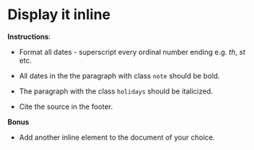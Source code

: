 # Display it inline

**Instructions**: 
* Format all dates - superscript every ordinal number ending e.g. _th_, _st_ etc.

* All dates in the the paragraph with class `note` should be bold. 

* The paragraph with the class `holidays` should be italicized.

* Cite the source in the footer.

**Bonus**
* Add another inline element to the document of your choice. 